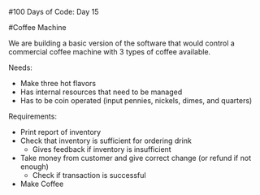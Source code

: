 #100 Days of Code: Day 15

#Coffee Machine

We are building a basic version of the software that would control a commercial coffee machine with 3 types of coffee available.

Needs:
* Make three hot flavors
* Has internal resources that need to be managed
* Has to be coin operated (input pennies, nickels, dimes, and quarters)

Requirements:
* Print report of inventory
* Check that inventory is sufficient for ordering drink
  * Gives feedback if inventory is insufficient
* Take money from customer and give correct change (or refund if not enough)
  * Check if transaction is successful
* Make Coffee